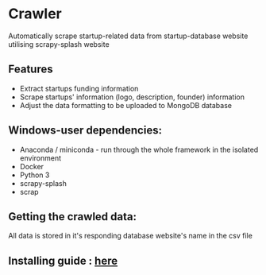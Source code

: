 # Crawler
Automatically scrape startup-related data from startup-database website utilising scrapy-splash website

## Features
- Extract startups funding information
- Scrape startups' information (logo, description, founder) information
- Adjust the data formatting to be uploaded to MongoDB database

## Windows-user dependencies:
  - Anaconda / miniconda - run through the whole framework in the isolated environment
  - Docker
  - Python 3
  - scrapy-splash
  - scrap
  
## Getting the crawled data:
  All data is stored in it's responding database website's name in the csv file
  
## Installing guide : [here](https://github.com/scrapy-plugins/scrapy-splash)
